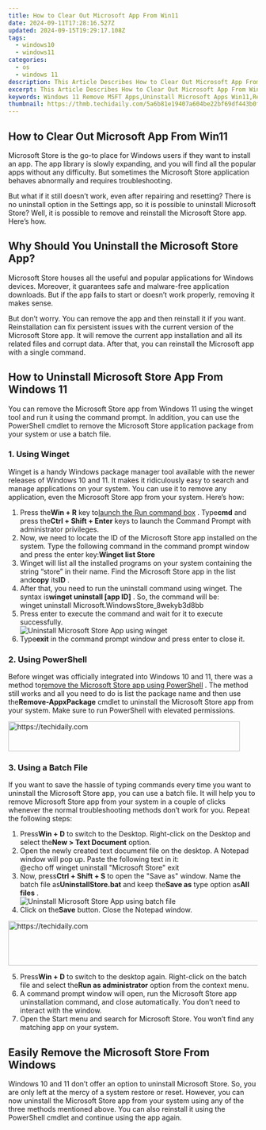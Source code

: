 ```yaml
---
title: How to Clear Out Microsoft App From Win11
date: 2024-09-11T17:28:16.527Z
updated: 2024-09-15T19:29:17.108Z
tags:
  - windows10
  - windows11
categories:
  - os
  - windows 11
description: This Article Describes How to Clear Out Microsoft App From Win11
excerpt: This Article Describes How to Clear Out Microsoft App From Win11
keywords: Windows 11 Remove MSFT Apps,Uninstall Microsoft Apps Win11,Remove Microsoft Software Win11,Get Rid of MS Office Win11,Eliminate MS Office From Win11,Delete Microsoft Windows 11 Apps,Clear Windows 11 MSFT Programs
thumbnail: https://thmb.techidaily.com/5a6b81e19407a604be22bf69df443b0f8b7b5bc4d3841b542775d6677ac13b8e.jpg
---
```


## How to Clear Out Microsoft App From Win11

 Microsoft Store is the go-to place for Windows users if they want to install an app. The app library is slowly expanding, and you will find all the popular apps without any difficulty. But sometimes the Microsoft Store application behaves abnormally and requires troubleshooting.

 But what if it still doesn’t work, even after repairing and resetting? There is no uninstall option in the Settings app, so it is possible to uninstall Microsoft Store? Well, it is possible to remove and reinstall the Microsoft Store app. Here’s how.

## Why Should You Uninstall the Microsoft Store App?

 Microsoft Store houses all the useful and popular applications for Windows devices. Moreover, it guarantees safe and malware-free application downloads. But if the app fails to start or doesn’t work properly, removing it makes sense.

 But don’t worry. You can remove the app and then reinstall it if you want. Reinstallation can fix persistent issues with the current version of the Microsoft Store app. It will remove the current app installation and all its related files and corrupt data. After that, you can reinstall the Microsoft app with a single command.

## How to Uninstall Microsoft Store App From Windows 11

 You can remove the Microsoft Store app from Windows 11 using the winget tool and run it using the command prompt. In addition, you can use the PowerShell cmdlet to remove the Microsoft Store application package from your system or use a batch file.

### 1\. Using Winget

 Winget is a handy Windows package manager tool available with the newer releases of Windows 10 and 11\. It makes it ridiculously easy to search and manage applications on your system. You can use it to remove any application, even the Microsoft Store app from your system. Here’s how:

1. Press the**Win + R** key to[launch the Run command box](https://www.makeuseof.com/windows-open-run-command-dialog-box/) . Type**cmd** and press the**Ctrl + Shift + Enter** keys to launch the Command Prompt with administrator privileges.
2. Now, we need to locate the ID of the Microsoft Store app installed on the system. Type the following command in the command prompt window and press the enter key:**Winget list Store**
3. Winget will list all the installed programs on your system containing the string “store” in their name. Find the Microsoft Store app in the list and**copy** its**ID** .
4. After that, you need to run the uninstall command using winget. The syntax is**winget uninstall \[app ID\]** . So, the command will be:  
winget uninstall Microsoft.WindowsStore_8wekyb3d8bb
5. Press enter to execute the command and wait for it to execute successfully.  
![Uninstall Microsoft Store App using winget](https://static1.makeuseofimages.com/wordpress/wp-content/uploads/2023/03/uninstall-microsoft-store-app-using-winget.jpg)
6. Type**exit** in the command prompt window and press enter to close it.

### 2\. Using PowerShell

 Before winget was officially integrated into Windows 10 and 11, there was a method to[remove the Microsoft Store app using PowerShell](https://www.makeuseof.com/remove-reinstall-microsoft-store-windows-11/) . The method still works and all you need to do is list the package name and then use the**Remove-AppxPackage** cmdlet to uninstall the Microsoft Store app from your system. Make sure to run PowerShell with elevated permissions.

<!-- affiliate ads begin -->
<a href="https://aligracehair.sjv.io/c/5597632/2115950/19272" target="_top" id="2115950">
  <img src="//a.impactradius-go.com/display-ad/19272-2115950" border="0" alt="https://techidaily.com" width="468" height="60"/>
</a>
<img height="0" width="0" src="https://aligracehair.sjv.io/i/5597632/2115950/19272" style="position:absolute;visibility:hidden;" border="0" />
<!-- affiliate ads end -->

### 3\. Using a Batch File

 If you want to save the hassle of typing commands every time you want to uninstall the Microsoft Store app, you can use a batch file. It will help you to remove Microsoft Store app from your system in a couple of clicks whenever the normal troubleshooting methods don’t work for you. Repeat the following steps:

1. Press**Win + D** to switch to the Desktop. Right-click on the Desktop and select the**New > Text Document** option.
2. Open the newly created text document file on the desktop. A Notepad window will pop up. Paste the following text in it:  
@echo off winget uninstall "Microsoft Store" exit
3. Now, press**Ctrl + Shift + S** to open the "Save as" window. Name the batch file as**UninstallStore.bat** and keep the**Save as** type option as**All files** .  
![Uninstall Microsoft Store App using batch file](https://static1.makeuseofimages.com/wordpress/wp-content/uploads/2023/03/uninstall-microsoft-store-app-using-batch-file.jpg)
4. Click on the**Save** button. Close the Notepad window.

<!-- affiliate ads begin -->
<a href="https://aidotcom.pxf.io/c/5597632/2134502/19576" target="_top" id="2134502">
  <img src="//a.impactradius-go.com/display-ad/19576-2134502" border="0" alt="https://techidaily.com" width="672" height="90"/>
</a>
<img height="0" width="0" src="https://aidotcom.pxf.io/i/5597632/2134502/19576" style="position:absolute;visibility:hidden;" border="0" />
<!-- affiliate ads end -->

5. Press**Win + D** to switch to the desktop again. Right-click on the batch file and select the**Run as administrator** option from the context menu.
6. A command prompt window will open, run the Microsoft Store app uninstallation command, and close automatically. You don’t need to interact with the window.
7. Open the Start menu and search for Microsoft Store. You won’t find any matching app on your system.

## Easily Remove the Microsoft Store From Windows

 Windows 10 and 11 don’t offer an option to uninstall Microsoft Store. So, you are only left at the mercy of a system restore or reset. However, you can now uninstall the Microsoft Store app from your system using any of the three methods mentioned above. You can also reinstall it using the PowerShell cmdlet and continue using the app again.

<ins class="adsbygoogle"
     style="display:block"
     data-ad-format="autorelaxed"
     data-ad-client="ca-pub-7571918770474297"
     data-ad-slot="1223367746"></ins>

<ins class="adsbygoogle"
     style="display:block"
     data-ad-client="ca-pub-7571918770474297"
     data-ad-slot="8358498916"
     data-ad-format="auto"
     data-full-width-responsive="true"></ins>



